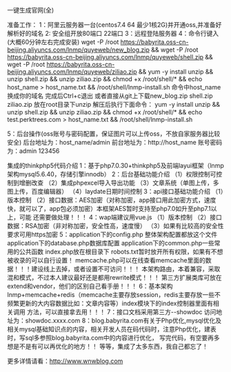一键生成官网(全)

准备工作：
1：阿里云服务器一台(centos7.4 64 最少1核2G)并开通oss,并准备好解析好的域名
2: 安全组开放80端口 22端口
3：远程登陆服务器
4：命令行键入(大概60分钟左右完成安装)
wget -P /root https://babyrita.oss-cn-beijing.aliyuncs.com/lnmp/quyeweb/new_blog.zip 
&& wget -P /root https://babyrita.oss-cn-beijing.aliyuncs.com/lnmp/quyeweb/shell.zip 
&& wget -P /root https://babyrita.oss-cn-beijing.aliyuncs.com/lnmp/quyeweb/ziliao.zip 
&& yum -y install unzip && unzip shell.zip && unzip ziliao.zip 
&& chmod +x /root/shell/* && echo host_name > host_name.txt && /root/shell/lnmp-install.sh
命令中host_name换成你的域名
完成后Ctrl+c退出
或者直接从git上下载new_blog.zip shell.zip ziliao.zip 放在root目录下unzip 解压后执行下面命令：
yum -y install unzip && unzip shell.zip && unzip ziliao.zip && chmod +x /root/shell/* && echo test.perktrees.com > host_name.txt && /root/shell/lnmp-install.sh

5：后台操作(oss账号与密码配置，保证图片可以上传oss，不放自家服务器比较安全) 后台地址为：host_name/admin 前台地址为：http://host_name
账号密码为：admin 123456




集成的thinkphp5代码介绍
1：基于php7.0.30+thinkphp5及前端layui框架（lnmp架构mysql5.6.40，存储引擎innodb）
2：后台基础功能介绍
（1）权限控制可控制到增删改查
（2）集成phpexcel导入导出功能
（3）文章系统（单图上传，多图上传，百度编辑器）
（4）laydate日期时间控制
3：api接口基础功能介绍
 （1）版本控制
 （2）接口数据：AES加密（对称加密，app接口用此加密方式，速度快，就可以了，app包必须加密）本框架AES暂时支持至php7.0如升至php7.1以上，可能
还需要做处理！！！
4：wap端建议用vue.js
  （1）版本控制
  （2）接口数据：RSA加密（非对称加密，安全性高，速度慢）
  （3）如果有比较高的安全性要求可用https加密
5：application下的config.php 整体架构配置都放这个文件
   application下的database.php数据库配置
   application下的common.php一些常用的公共函数
   index.php放在根目录下
   robots.txt暂时放开所有权限，如果有不想被收录的可以自行设置！
   memcache.php可以在线查看memcache里面的数据！！！建设线上去掉，或者设置不可访问！！！
   本架构路由，本着兼容，采取混和模式，不过本人建议最好还是都用rewrite模式！！！
   第三方扩展类库可放在extend和vendor，他们的区别自己看手册！！！
6：基本架构lnmp+memcache+redis（memcache主要存放session，redis主要存放一些不频繁更新的大内容数据比如：文章内容等）index模块下的index控制器里面有相关调用
方法，可以直接拿去用！！！
7：接口文档采用第三方--showdoc
   访问地址为：showdoc.xxxx.com
8：blog.babyrita.com有关于Php优化,mysql优化及相关mysql基础知识点的内容，相关开发人员在码代码时，注意Php优化，建表时，写sql多参照blog.babyrita.com中的内容进行优化，
写完代码，有空要再多想是不是有可以再优化的地方！！
等等，集成了太多东西，我自己都忘了！
   
   
更多详情请看：http://www.wnwblog.com